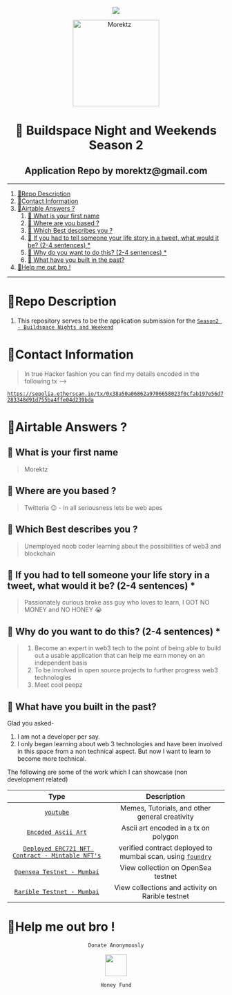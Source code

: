 <p align="center">
<a href="https://bit.ly/morektz" target="_blank">
<img src="https://hits.seeyoufarm.com/api/count/incr/badge.svg?url=https%3A%2F%2Fgithub.com%2Fmorektz%2FBNW-S2-MOREKTZ-APPLICATION&count_bg=%23000000&title_bg=%23000000&icon=mailchimp.svg&icon_color=%2300FF25&title=hits&edge_flat=false"/></img>
</a>
</p>


<p align="center"><a href="https://bit.ly/morektz" target="_blank">
  <img src=mktz.gif alt="Morektz" width="200"></a>
</p>


<h1 align="center">👋 Buildspace Night and Weekends Season 2</h1>
<h2 align="center"> Application Repo by morektz@gmail.com</h2>

----
1. [🐒Repo Description](#repo-description)
2. [🐒Contact Information](#contact-information)
3. [🐒Airtable Answers ?](#airtable-answers-)
   1. [🙈 What is your first name](#-what-is-your-first-name)
   2. [🙈 Where are you based ?](#-where-are-you-based-)
   3. [🙈 Which Best describes you ?](#-which-best-describes-you-)
   4. [🙈 If you had to tell someone your life story in a tweet, what would it be? (2-4 sentences) \*](#-if-you-had-to-tell-someone-your-life-story-in-a-tweet-what-would-it-be-2-4-sentences-)
   5. [🙈 Why do you want to do this? (2-4 sentences) \*](#-why-do-you-want-to-do-this-2-4-sentences-)
   6. [🙈 What have you built in the past?](#-what-have-you-built-in-the-past)
4. [🐒Help me out bro !](#help-me-out-bro-)
----

# 🐒Repo Description 

1. This repository serves to be the application submission for the [`Season2 - Buildspace Nights and Weekend`](https://buildspace.so/nights-and-weekends)

# 🐒Contact Information 

> In true Hacker fashion you can find my details encoded in the following tx -->

[`https://sepolia.etherscan.io/tx/0x38a50a06862a9706658023f0cfab197e56d7283348d91d755ba4ffe04d239bda`](https://sepolia.etherscan.io/tx/0x38a50a06862a9706658023f0cfab197e56d7283348d91d755ba4ffe04d239bda)

# 🐒Airtable Answers ?

## 🙈 What is your first name 

> Morektz

## 🙈 Where are you based ?

> Twitteria 😉 - In all seriousness lets be web apes 

## 🙈 Which Best describes you ?

> Unemployed noob coder learning about the possibilities of web3 and blockchain 

## 🙈 If you had to tell someone your life story in a tweet, what would it be? (2-4 sentences) *

> Passionately curious broke ass guy who loves to learn, 
> I GOT NO MONEY and NO HONEY 😭

## 🙈 Why do you want to do this? (2-4 sentences) *

> 1. Become an expert in web3 tech to the point of being able to build out a usable application that can help me earn money on an independent basis
> 2. To be involved in open source projects to further progress web3 technologies 
> 3. Meet cool peepz 

## 🙈 What have you built in the past? 

Glad you asked-
1. I am not a developer per say. 
2. I only began learning about web 3 technologies and have been involved in this space from a non technical aspect. But now I want to learn to become more technical. 

The following are some of the work which I can showcase (non development related)

Type | Description 
|:--:|:--:|
[`youtube`](https://youtube.com/@morektz) | Memes, Tutorials, and other general creativity 
[`Encoded Ascii Art`](https://mumbai.polygonscan.com/tx/0x8f4adf79ae4a505a7cc27b6d8c33c3106e56240750be9a070b88d3e95ad3dba5) | Ascii art encoded in a tx on polygon
[`Deployed ERC721 NFT Contract - Mintable NFT's`](https://mumbai.polygonscan.com/address/0xeb68cb48fee659cbdbdc0f147962a1863f913462) | verified contract deployed to mumbai scan, using [`foundry`](https://github.com/foundry-rs/foundry)
[`Opensea Testnet - Mumbai`](https://testnets.opensea.io/collection/morektz) | View collection on OpenSea testnet 
[`Rarible Testnet - Mumbai`](https://testnet.rarible.com/collection/polygon/0xeb68cb48fee659cbdbdc0f147962a1863f913462/items) | View collections and activity on Rarible testnet 

# 🐒Help me out bro !


<p align="center">
<code>Donate Anonymously</code> 
</p>
<p align="center"> 
<a href="https://rentry.co/32csx" target="_blank">
<img src="https://edge.app/wp-content/uploads/2018/07/monero-symbol-1280.png" width="50"> </img>
</a>
</p>
<p align="center"><code>Honey Fund</code> </p>
